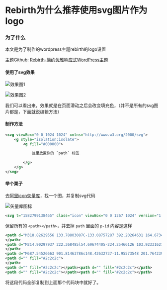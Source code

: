 # Rebirth为什么推荐使用svg图片作为logo

<!--more-->

### 为了什么

本文是为了制作的wordpress主题rebirth的logo设置

主题Github: [Rebirth-简约优雅响应式WordPress主题](https://github.com/yqchilde/rebirth)

#### 使用了svg效果

![](https://pic.yqqy.top/blog/20200227180134.png?imageMogr2/format/webp/interlace/1 "效果图1")

![](https://pic.yqqy.top/blog/20200227180222.png?imageMogr2/format/webp/interlace/1 "效果图2")

我们可以看出来，效果就是在页面滑动之后会改变填充色，（并不是所有的svg图片都是，下面就说编辑方法）

#### 制作方法

```svg
<svg viewBox="0 0 1024 1024" xmlns="http://www.w3.org/2000/svg">
    <g style="isolation:isolate">
        <g fill="#000000">
            
            这里放置你的 `path` 标签
            
        </g>
    </g>
</svg>
```

#### 举个栗子

去[阿里icon矢量库](https://www.iconfont.cn/)，找一个图，并复制svg代码

![](https://pic.yqqy.top/blog/20200227182608.png?imageMogr2/format/webp/interlace/1 "矢量库图标")

```svg
<svg t="1582799138465" class="icon" viewBox="0 0 1267 1024" version="1.1" xmlns="http://www.w3.org/2000/svg" p-id="23300" width="64" height="64"><path d="M318.82629556 133.78803087C-133.08757287 392.20264631 164.67345974 699.80401596 508.2092303 657.19988601c422.53471382 49.0598287 601.5273088-308.81087989 270.72125986-500.4436034-123.34018755-57.77029413-212.92358917-50.7173058-460.1041946-22.97074138z" fill="#2c2c2c" p-id="23301"></path><path d="M214.90297937 222.368485l54.69674405-224.25466126 103.92331621 177.7631744zM701.6985288 197.75519893l106.65591319-194.16871362 62.89951436 322.70282623zM510.26241218 657.19988601s-16.41051715 257.07071626-51.96414705 281.68151403c-35.55114165 24.61328606 180.49826105 71.10477156 232.45991845 21.87820079 95.3621735-81.27610719-75.53217667-248.9600287-95.71805762-311.76497203-62.38435165-195.77392864-84.77771378 8.20525858-84.77771378 8.20525721z" fill="#2c2c2c" p-id="23302"></path><path d="M687.54526663 901.81463786s148.42632737-11.95573548 201.76423982-119.54740309c53.34040074-107.58917793 20.87276364-193.66101849 32.47012538-227.13409135 11.59487344-33.47307423 67.25474708-167.36287878 201.76423983-90.85512978 134.50949276 76.51023728 122.91461933 188.88021755 62.61580129 217.57248946-60.29632977 28.68978363-166.02644443 25.01147914-97.40291128 0 66.2517982-24.14541025 151.23607471-66.54795404 55.65987362-150.62634235-73.5810334-64.72622317-102.08665291-65.3135569-160.02120218-14.34489113-69.96743372 61.55312413 36.17331813 214.64328419-97.40291126 334.72575757-123.36009791 110.89666592-204.086201 74.11610369-204.08619963 74.11610507z" fill="#2c2c2c" p-id="23303"></path><path d="" fill="#2c2c2c" p-id="23304"></path><path d="" fill="#2c2c2c" p-id="23305"></path><path d="" fill="#2c2c2c" p-id="23306"></path><path d="" fill="#2c2c2c" p-id="23307"></path><path d="" fill="#2c2c2c" p-id="23308"></path></svg>
```

保留所有的 `<path></path>`，并去掉 `path` 里面的 `p-id` 内容是这样

```svg
<path d="M318.82629556 133.78803087C-133.08757287 392.20264631 164.67345974 699.80401596 508.2092303 657.19988601c422.53471382 49.0598287 601.5273088-308.81087989 270.72125986-500.4436034-123.34018755-57.77029413-212.92358917-50.7173058-460.1041946-22.97074138z" fill="#2c2c2c">
</path>
<path d="M214.90297937 222.368485l54.69674405-224.25466126 103.92331621 177.7631744zM701.6985288 197.75519893l106.65591319-194.16871362 62.89951436 322.70282623zM510.26241218 657.19988601s-16.41051715 257.07071626-51.96414705 281.68151403c-35.55114165 24.61328606 180.49826105 71.10477156 232.45991845 21.87820079 95.3621735-81.27610719-75.53217667-248.9600287-95.71805762-311.76497203-62.38435165-195.77392864-84.77771378 8.20525858-84.77771378 8.20525721z" fill="#2c2c2c">
</path>
<path d="M687.54526663 901.81463786s148.42632737-11.95573548 201.76423982-119.54740309c53.34040074-107.58917793 20.87276364-193.66101849 32.47012538-227.13409135 11.59487344-33.47307423 67.25474708-167.36287878 201.76423983-90.85512978 134.50949276 76.51023728 122.91461933 188.88021755 62.61580129 217.57248946-60.29632977 28.68978363-166.02644443 25.01147914-97.40291128 0 66.2517982-24.14541025 151.23607471-66.54795404 55.65987362-150.62634235-73.5810334-64.72622317-102.08665291-65.3135569-160.02120218-14.34489113-69.96743372 61.55312413 36.17331813 214.64328419-97.40291126 334.72575757-123.36009791 110.89666592-204.086201 74.11610369-204.08619963 74.11610507z" fill="#2c2c2c"></path>
<path d="" fill="#2c2c2c">
</path>
<path d="" fill="#2c2c2c"></path><path d="" fill="#2c2c2c"></path>
<path d="" fill="#2c2c2c"></path><path d="" fill="#2c2c2c"></path>
```

将这段代码全部复制到上面那个代码块中就好了。
